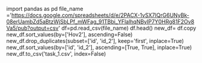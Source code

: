 import pandas as pd
file_name ='https://docs.google.com/spreadsheets/d/e/2PACX-1vSX7IQrG6UNyBk-08erUambZd5aBtzWjSbLPf_mWFag_91TBbi_YFlalhqNByIP7Y0HRg81F2Ov8Va5/pub?output=csv'
df=pd.read_csv(file_name)
df.head()
new_df= df.copy
new_df.sort_values(by=['Hov2'], ascending=False)
new_df.drop_duplicates(subset=['id', 'id_2'], keep='first', inplace=True)
new_df.sort_values(by=['id', 'id_2'], ascending=[True, True], inplace=True)
new_df.to_csv('task_1.csv', index=False)
    
